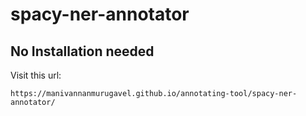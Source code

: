 # spacy-ner-annotator


## No Installation needed
Visit this url:

```
https://manivannanmurugavel.github.io/annotating-tool/spacy-ner-annotator/
```